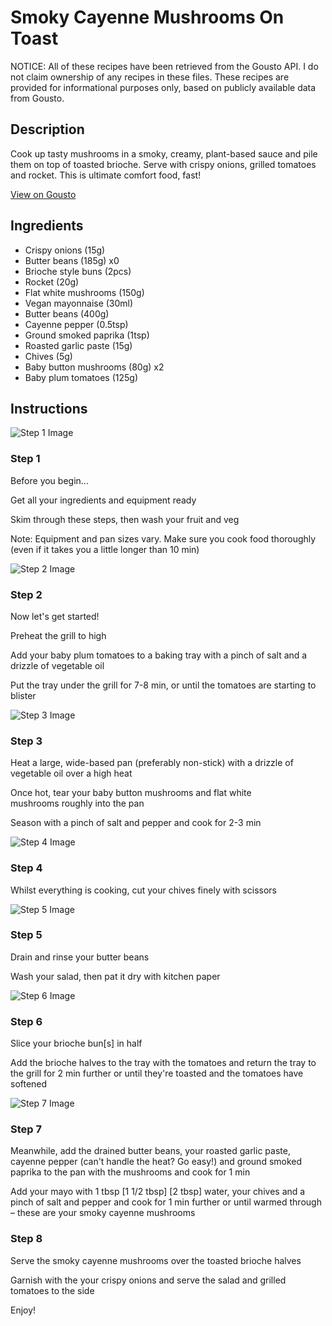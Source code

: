 # Smoky Cayenne Mushrooms On Toast

NOTICE: All of these recipes have been retrieved from the Gousto API. I do not claim ownership of any recipes in these files. These recipes are provided for informational purposes only, based on publicly available data from Gousto.

## Description

Cook up tasty mushrooms in a smoky, creamy, plant-based sauce and pile them on top of toasted brioche. Serve with crispy onions, grilled tomatoes and rocket. This is ultimate comfort food, fast!

[View on Gousto](https://www.gousto.co.uk/recipes/cookbook/smoky-cayenne-mushrooms-on-toast)

## Ingredients

- Crispy onions (15g)
- Butter beans (185g) x0
- Brioche style buns (2pcs)
- Rocket (20g)
- Flat white mushrooms (150g)
- Vegan mayonnaise (30ml)
- Butter beans (400g)
- Cayenne pepper (0.5tsp)
- Ground smoked paprika (1tsp)
- Roasted garlic paste (15g)
- Chives (5g)
- Baby button mushrooms (80g) x2
- Baby plum tomatoes (125g)

## Instructions

![Step 1 Image](https://production-media.gousto.co.uk/cms/recipe-step-image/Admin10mm-Step-1-1627644121222-x200.jpg)

### Step 1

Before you begin...

Get all your ingredients and equipment ready

Skim through these steps, then wash your fruit and veg

Note: Equipment and pan sizes vary. Make sure you cook food thoroughly (even if it takes you a little longer than 10 min)

![Step 2 Image](https://production-media.gousto.co.uk/cms/recipe-step-image/RC2521Step-2-x200.jpg)

### Step 2

Now let's get started!

Preheat the grill to high

Add your baby plum tomatoes to a baking tray with a pinch of salt and a drizzle of vegetable oil

Put the tray under the grill for 7-8 min, or until the tomatoes are starting to blister

![Step 3 Image](https://production-media.gousto.co.uk/cms/recipe-step-image/RC2521Step-3-x200.jpg)

### Step 3

Heat a large, wide-based pan (preferably non-stick) with a drizzle of vegetable oil over a high heat

Once hot, tear your baby button mushrooms and flat white mushrooms roughly into the pan

Season with a pinch of salt and pepper and cook for 2-3 min

![Step 4 Image](https://production-media.gousto.co.uk/cms/recipe-step-image/RC2521Step-4-x200.jpg)

### Step 4

Whilst everything is cooking, cut your chives finely with scissors

![Step 5 Image](https://production-media.gousto.co.uk/cms/recipe-step-image/RC2521Step-5-x200.jpg)

### Step 5

Drain and rinse your butter beans

Wash<span class="text-danger"> </span>your salad, then pat it dry with kitchen paper

![Step 6 Image](https://production-media.gousto.co.uk/cms/recipe-step-image/RC2521Step-6-x200.jpg)

### Step 6

Slice your brioche bun[s] in half

Add the brioche halves to the tray with the tomatoes and return the tray to the grill for 2 min further or until they're toasted and the tomatoes have softened

![Step 7 Image](https://production-media.gousto.co.uk/cms/recipe-step-image/RC2521Step-7-x200.jpg)

### Step 7

Meanwhile, add the drained butter beans, your roasted garlic paste, cayenne pepper (can't handle the heat? Go easy!) and ground smoked paprika to the pan with the mushrooms and cook for 1 min

Add your mayo with 1 tbsp <span class="text-purple">[1 1/2 tbsp]</span> <span class="text-danger">[2 tbsp]</span> water, your chives and a pinch of salt and pepper and cook for 1 min further or until warmed through – these are your smoky cayenne mushrooms

### Step 8

Serve the smoky cayenne mushrooms over the toasted brioche halves

Garnish with the your crispy onions and serve the salad and grilled tomatoes to the side

Enjoy!

